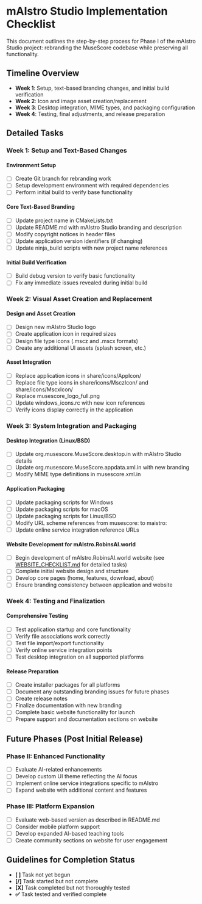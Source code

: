 # mAIstro Studio Implementation Checklist

This document outlines the step-by-step process for Phase I of the mAIstro Studio project: rebranding the MuseScore codebase while preserving all functionality.

## Timeline Overview
- **Week 1**: Setup, text-based branding changes, and initial build verification
- **Week 2**: Icon and image asset creation/replacement
- **Week 3**: Desktop integration, MIME types, and packaging configuration
- **Week 4**: Testing, final adjustments, and release preparation

## Detailed Tasks

### Week 1: Setup and Text-Based Changes

#### Environment Setup
- [ ] Create Git branch for rebranding work
- [ ] Setup development environment with required dependencies
- [ ] Perform initial build to verify base functionality

#### Core Text-Based Branding
- [ ] Update project name in CMakeLists.txt
- [ ] Update README.md with mAIstro Studio branding and description
- [ ] Modify copyright notices in header files
- [ ] Update application version identifiers (if changing)
- [ ] Update ninja_build scripts with new project name references

#### Initial Build Verification
- [ ] Build debug version to verify basic functionality
- [ ] Fix any immediate issues revealed during initial build

### Week 2: Visual Asset Creation and Replacement

#### Design and Asset Creation
- [ ] Design new mAIstro Studio logo
- [ ] Create application icon in required sizes
- [ ] Design file type icons (.mscz and .mscx formats)
- [ ] Create any additional UI assets (splash screen, etc.)

#### Asset Integration
- [ ] Replace application icons in share/icons/AppIcon/
- [ ] Replace file type icons in share/icons/MsczIcon/ and share/icons/MscxIcon/
- [ ] Replace musescore_logo_full.png
- [ ] Update windows_icons.rc with new icon references
- [ ] Verify icons display correctly in the application

### Week 3: System Integration and Packaging

#### Desktop Integration (Linux/BSD)
- [ ] Update org.musescore.MuseScore.desktop.in with mAIstro Studio details
- [ ] Update org.musescore.MuseScore.appdata.xml.in with new branding
- [ ] Modify MIME type definitions in musescore.xml.in

#### Application Packaging
- [ ] Update packaging scripts for Windows
- [ ] Update packaging scripts for macOS
- [ ] Update packaging scripts for Linux/BSD
- [ ] Modify URL scheme references from musescore: to maistro:
- [ ] Update online service integration reference URLs

#### Website Development for mAIstro.RobinsAI.world
- [ ] Begin development of mAIstro.RobinsAI.world website (see [WEBSITE_CHECKLIST.md](WEBSITE_CHECKLIST.md) for detailed tasks)
- [ ] Complete initial website design and structure
- [ ] Develop core pages (home, features, download, about)
- [ ] Ensure branding consistency between application and website

### Week 4: Testing and Finalization

#### Comprehensive Testing
- [ ] Test application startup and core functionality
- [ ] Verify file associations work correctly
- [ ] Test file import/export functionality
- [ ] Verify online service integration points
- [ ] Test desktop integration on all supported platforms

#### Release Preparation
- [ ] Create installer packages for all platforms
- [ ] Document any outstanding branding issues for future phases
- [ ] Create release notes
- [ ] Finalize documentation with new branding
- [ ] Complete basic website functionality for launch
- [ ] Prepare support and documentation sections on website

## Future Phases (Post Initial Release)

### Phase II: Enhanced Functionality
- [ ] Evaluate AI-related enhancements
- [ ] Develop custom UI theme reflecting the AI focus
- [ ] Implement online service integrations specific to mAIstro
- [ ] Expand website with additional content and features

### Phase III: Platform Expansion
- [ ] Evaluate web-based version as described in README.md
- [ ] Consider mobile platform support
- [ ] Develop expanded AI-based teaching tools
- [ ] Create community sections on website for user engagement

## Guidelines for Completion Status
- **[ ]** Task not yet begun
- **[/]** Task started but not complete
- **[X]** Task completed but not thoroughly tested
- **✅** Task tested and verified complete